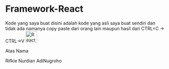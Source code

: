 # Framework-React

Kode yang saya buat disini adalah kode yang asli saya buat sendiri dan tidak ada namanya copy paste dari orang lain maupun hasil dari CTRL+C -> CTRL->V
<a href="https://reactjs.org/" target="_blank" rel="noreferrer"><img src="https://raw.githubusercontent.com/danielcranney/readme-generator/main/public/icons/skills/react-colored.svg" width="36" height="36" alt="React" /></a>


Atas Nama 




Rifkie Nurdian AdiNugroho
